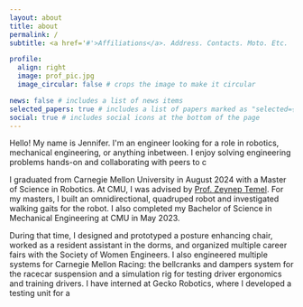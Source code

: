 ```yaml
---
layout: about
title: about
permalink: /
subtitle: <a href='#'>Affiliations</a>. Address. Contacts. Moto. Etc.

profile:
  align: right
  image: prof_pic.jpg
  image_circular: false # crops the image to make it circular

news: false # includes a list of news items
selected_papers: true # includes a list of papers marked as "selected={true}"
social: true # includes social icons at the bottom of the page
---
```

Hello! My name is Jennifer. I'm an engineer looking for a role in robotics, mechanical engineering, or anything inbetween. 
I enjoy solving engineering problems hands-on and collaborating with peers to c

I graduated from Carnegie Mellon University in August 2024 with a Master of Science in Robotics. 
At CMU, I was advised by [Prof. Zeynep Temel](https://www.ri.cmu.edu/ri-faculty/zeynep-temel/). 
For my masters, I built an omnidirectional, quadruped robot and investigated walking gaits for the robot.
I also completed my Bachelor of Science in Mechanical Engineering at CMU in May 2023.

During that time, I designed and prototyped a posture enhancing chair, worked as a resident assistant in the dorms, and organized multiple career fairs with the Society of Women Engineers. 
I also engineered multiple systems for Carnegie Mellon Racing: the bellcranks and dampers system for the racecar suspension and a simulation rig for testing driver ergonomics and training drivers. 
I have interned at Gecko Robotics, where I developed a testing unit for a 